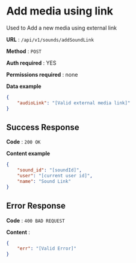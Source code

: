 # Add media using link

Used to Add a new media using external link

**URL** : `/api/v1/sounds/addSoundLink`

**Method** : `POST`

**Auth required** : YES

**Permissions required** : none

**Data example**

```json
{
    "audioLink": "[Valid external media link]"
}
```

## Success Response

**Code** : `200 OK`

**Content example**

```json
{
    "sound_id": "[soundId]",
    "user": "[current user id]",
    "name": "Sound Link"
}
```

## Error Response

**Code** : `400 BAD REQUEST`

**Content** :

```json
{
    "err": "[Valid Error]"
}
```
